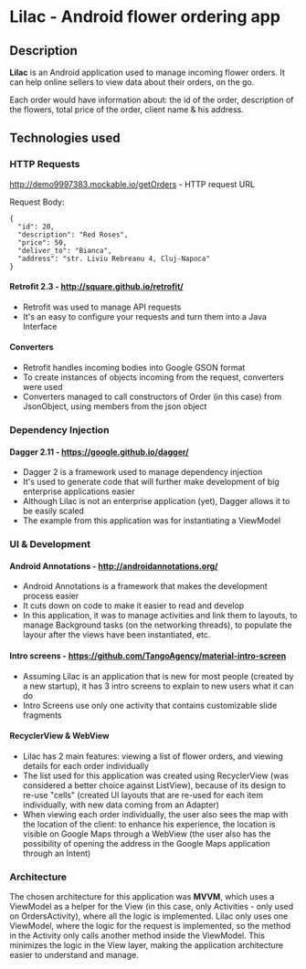 # Lilac - Android flower ordering app

## Description

**Lilac** is an Android application used to manage incoming flower orders. It can help online sellers to view data about their orders, on the go.

Each order would have information about: the id of the order, description of the flowers, total price of the order, client name & his address.

## Technologies used

### HTTP Requests
  http://demo9997383.mockable.io/getOrders - HTTP request URL
  
  Request Body:
  ```
  {
    "id": 20,
    "description": "Red Roses",
    "price": 50,
    "deliver_to": "Bianca",
    "address": "str. Liviu Rebreanu 4, Cluj-Napoca"
  }
  ```


  #### Retrofit 2.3 - http://square.github.io/retrofit/
  * Retrofit was used to manage API requests
  * It's an easy to configure your requests and turn them into a Java Interface
  #### Converters
  * Retrofit handles incoming bodies into Google GSON format
  * To create instances of objects incoming from the request, converters were used
  * Converters managed to call constructors of Order (in this case) from JsonObject, using members from the json object

### Dependency Injection
  #### Dagger 2.11 - https://google.github.io/dagger/
  * Dagger 2 is a framework used to manage dependency injection
  * It's used to generate code that will further make development of big enterprise applications easier
  * Although Lilac is not an enterprise application (yet), Dagger allows it to be easily scaled
  * The example from this application was for instantiating a ViewModel

### UI & Development
  #### Android Annotations - http://androidannotations.org/
  * Android Annotations is a framework that makes the development process easier
  * It cuts down on code to make it easier to read and develop
  * In this application, it was to manage activities and link them to layouts, to manage Background tasks (on the networking threads), to populate the layour after the views have been instantiated, etc.
  
  #### Intro screens - https://github.com/TangoAgency/material-intro-screen
  * Assuming Lilac is an application that is new for most people (created by a new startup), it has 3 intro screens to explain to new users what it can do
  * Intro Screens use only one activity that contains customizable slide fragments

  #### RecyclerView & WebView
  * Lilac has 2 main features: viewing a list of flower orders, and viewing details for each order individually
  * The list used for this application was created using RecyclerView (was considered a better choice against ListView), because of its design to re-use "cells" (created UI layouts that are re-used for each item individually, with new data coming from an Adapter)
  * When viewing each order individually, the user also sees the map with the location of the client: to enhance his experience, the location is visible on Google Maps through a WebView (the user also has the possibility of opening the address in the Google Maps application through an Intent)
  
### Architecture
  The chosen architecture for this application was **MVVM**, which uses a ViewModel as a helper for the View (in this case, only Activities - only used on OrdersActivity), where all the logic is implemented.
  Lilac only uses one ViewModel, where the logic for the request is implemented, so the method in the Activity only calls another method inside the ViewModel. This minimizes the logic in the View layer, making the application architecture easier to understand and manage.
